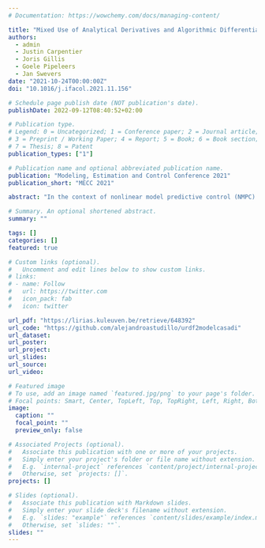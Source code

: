 ```yaml
---
# Documentation: https://wowchemy.com/docs/managing-content/

title: "Mixed Use of Analytical Derivatives and Algorithmic Differentiation for NMPC of Robot Manipulators"
authors:
  - admin
  - Justin Carpentier
  - Joris Gillis
  - Goele Pipeleers
  - Jan Swevers
date: "2021-10-24T00:00:00Z"
doi: "10.1016/j.ifacol.2021.11.156"

# Schedule page publish date (NOT publication's date).
publishDate: 2022-09-12T08:40:52+02:00

# Publication type.
# Legend: 0 = Uncategorized; 1 = Conference paper; 2 = Journal article;
# 3 = Preprint / Working Paper; 4 = Report; 5 = Book; 6 = Book section;
# 7 = Thesis; 8 = Patent
publication_types: ["1"]

# Publication name and optional abbreviated publication name.
publication: "Modeling, Estimation and Control Conference 2021"
publication_short: "MECC 2021"

abstract: "In the context of nonlinear model predictive control (NMPC) for robot manipulators, we address the problem of enabling the mixed and transparent use of algorithmic differentiation (AD) and efficient analytical derivatives of rigid-body dynamics (RBD) to decrease the solution time of the subjacent optimal control problem (OCP). Efficient functions for RBD and their analytical derivatives are made available to the numerical optimization framework CasADi by overloading the operators in the implementations made by the RBD library Pinocchio and adding a derivative-overloading feature to CasADi. A comparison between analytical derivatives and AD is made based on their influence on the solution time of the OCP, showing the benefits of using analytical derivatives for RBD in optimal control of robot manipulators."

# Summary. An optional shortened abstract.
summary: ""

tags: []
categories: []
featured: true

# Custom links (optional).
#   Uncomment and edit lines below to show custom links.
# links:
# - name: Follow
#   url: https://twitter.com
#   icon_pack: fab
#   icon: twitter

url_pdf: "https://lirias.kuleuven.be/retrieve/648392"
url_code: "https://github.com/alejandroastudillo/urdf2modelcasadi"
url_dataset:
url_poster:
url_project:
url_slides:
url_source:
url_video:

# Featured image
# To use, add an image named `featured.jpg/png` to your page's folder. 
# Focal points: Smart, Center, TopLeft, Top, TopRight, Left, Right, BottomLeft, Bottom, BottomRight.
image:
  caption: ""
  focal_point: ""
  preview_only: false

# Associated Projects (optional).
#   Associate this publication with one or more of your projects.
#   Simply enter your project's folder or file name without extension.
#   E.g. `internal-project` references `content/project/internal-project/index.md`.
#   Otherwise, set `projects: []`.
projects: []

# Slides (optional).
#   Associate this publication with Markdown slides.
#   Simply enter your slide deck's filename without extension.
#   E.g. `slides: "example"` references `content/slides/example/index.md`.
#   Otherwise, set `slides: ""`.
slides: ""
---
```

